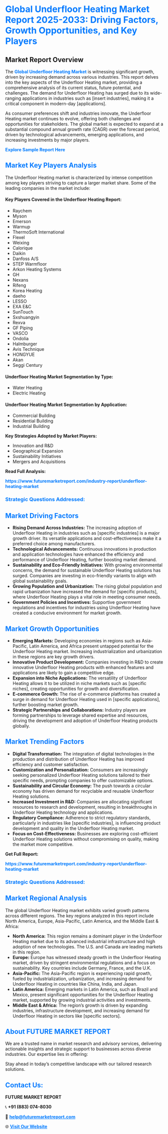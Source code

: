 <h1 style="color: #007BFF;">Global Underfloor Heating Market Report 2025-2033: Driving Factors, Growth Opportunities, and Key Players</h1>

<section id="overview">
<h2>Market Report Overview</h2>
<p>The <a href="https://www.futuremarketreport.com/industry-report/underfloor-heating-market" style="color: #007BFF; text-decoration: none;"><strong>Global Underfloor Heating Market</strong></a> is witnessing significant growth, driven by increasing demand across various industries. This report delves into the key aspects of the Underfloor Heating market, providing a comprehensive analysis of its current status, future potential, and challenges. The demand for Underfloor Heating has surged due to its wide-ranging applications in industries such as [insert industries], making it a critical component in modern-day [applications].</p>
<p>As consumer preferences shift and industries innovate, the Underfloor Heating market continues to evolve, offering both challenges and opportunities for stakeholders. The global market is expected to expand at a substantial compound annual growth rate (CAGR) over the forecast period, driven by technological advancements, emerging applications, and increasing investments by major players.</p>
</section>

<section id="overview">
<p><a href="https://www.futuremarketreport.com/request-sample/reportId=91395" style="color: #007BFF; text-decoration: none;"><strong>Explore Sample Report Here</strong></a></p>
</section>

<section id="key-players">
<h2 style="color: #007BFF;">Market Key Players Analysis</h2>
<p>The Underfloor Heating market is characterized by intense competition among key players striving to capture a larger market share. Some of the leading companies in the market include:</p>
<h4>Key Players Covered in the Underfloor Heating Report:</h4>
<ul><li>Raychem</li><li>Myson</li><li>Emerson</li><li>Warmup</li><li>ThermoSoft International</li><li>Flexel</li><li>Weixing</li><li>Calorique</li><li>Daikin</li><li>Danfoss A/S</li><li>STEP Warmfloor</li><li>Arkon Heating Systems</li><li>GH</li><li>Nexans</li><li>Rifeng</li><li>Korea Heating</li><li>daeho</li><li>LESSO</li><li>EXA E&amp;C</li><li>SunTouch</li><li>Sxshuangyin</li><li>Rexva</li><li>GF Piping</li><li>VASCO</li><li>Ondolia</li><li>Halmburger</li><li>Avis Technique</li><li>HONGYUE</li><li>Akan</li><li>Seggi Century</li></ul>
<h4>Underfloor Heating Market Segmentation by Type:</h4>
<ul><li>Water Heating</li><li>Electric Heating</li></ul>

<h4>Underfloor Heating Market Segmentation by Application:</h4>
<ul><li>Commercial Building</li><li>Residential Building</li><li>Industrial Building</li></ul>
<p><strong>Key Strategies Adopted by Market Players:</strong></p>
<ul>
<li>Innovation and R&D</li>
<li>Geographical Expansion</li>
<li>Sustainability Initiatives</li>
<li>Mergers and Acquisitions</li>
</ul>
</section>

<section>
<p><strong>Read Full Analysis: </strong></p><a href="https://www.futuremarketreport.com/industry-report/underfloor-heating-market" style="color: #007BFF; text-decoration: none;"><strong>https://www.futuremarketreport.com/industry-report/underfloor-heating-market</strong></a>
<h3 style="color: #007BFF;">Strategic Questions Addressed:</h3>
</section>

<section id="driving-factors">
<h2 style="color: #007BFF;">Market Driving Factors</h2>
<ul>
<li><strong>Rising Demand Across Industries:</strong> The increasing adoption of Underfloor Heating in industries such as [specific industries] is a major growth driver. Its versatile applications and cost-effectiveness make it a preferred choice among manufacturers.</li>
<li><strong>Technological Advancements:</strong> Continuous innovations in production and application technologies have enhanced the efficiency and performance of Underfloor Heating, further boosting market demand.</li>
<li><strong>Sustainability and Eco-Friendly Initiatives:</strong> With growing environmental concerns, the demand for sustainable Underfloor Heating solutions has surged. Companies are investing in eco-friendly variants to align with global sustainability goals.</li>
<li><strong>Growing Population and Urbanization:</strong> The rising global population and rapid urbanization have increased the demand for [specific products], where Underfloor Heating plays a vital role in meeting consumer needs.</li>
<li><strong>Government Policies and Incentives:</strong> Supportive government regulations and incentives for industries using Underfloor Heating have created a conducive environment for market growth.</li>
</ul>
</section>

<section id="growth-opportunities">
<h2 style="color: #007BFF;">Market Growth Opportunities</h2>
<ul>
<li><strong>Emerging Markets:</strong> Developing economies in regions such as Asia-Pacific, Latin America, and Africa present untapped potential for the Underfloor Heating market. Increasing industrialization and urbanization in these regions are key growth drivers.</li>
<li><strong>Innovative Product Development:</strong> Companies investing in R&D to create innovative Underfloor Heating products with enhanced features and applications are likely to gain a competitive edge.</li>
<li><strong>Expansion into Niche Applications:</strong> The versatility of Underfloor Heating allows it to be utilized in niche markets such as [specific niches], creating opportunities for growth and diversification.</li>
<li><strong>E-commerce Growth:</strong> The rise of e-commerce platforms has created a surge in demand for Underfloor Heating used in [specific applications], further boosting market growth.</li>
<li><strong>Strategic Partnerships and Collaborations:</strong> Industry players are forming partnerships to leverage shared expertise and resources, driving the development and adoption of Underfloor Heating products globally.</li>
</ul>
</section>

<section id="trending-factors">
<h2 style="color: #007BFF;">Market Trending Factors</h2>
<ul>
<li><strong>Digital Transformation:</strong> The integration of digital technologies in the production and distribution of Underfloor Heating has improved efficiency and customer satisfaction.</li>
<li><strong>Customization and Personalization:</strong> Consumers are increasingly seeking personalized Underfloor Heating solutions tailored to their specific needs, prompting companies to offer customizable options.</li>
<li><strong>Sustainability and Circular Economy:</strong> The push towards a circular economy has driven demand for recyclable and reusable Underfloor Heating solutions.</li>
<li><strong>Increased Investment in R&D:</strong> Companies are allocating significant resources to research and development, resulting in breakthroughs in Underfloor Heating technology and applications.</li>
<li><strong>Regulatory Compliance:</strong> Adherence to strict regulatory standards, particularly in industries like [specific industries], is influencing product development and quality in the Underfloor Heating market.</li>
<li><strong>Focus on Cost-Effectiveness:</strong> Businesses are exploring cost-efficient Underfloor Heating solutions without compromising on quality, making the market more competitive.</li>
</ul>
</section>

<section>
<p><strong>Get Full Report: </strong></p><a href="https://www.futuremarketreport.com/industry-report/underfloor-heating-market" style="color: #007BFF; text-decoration: none;"><strong>https://www.futuremarketreport.com/industry-report/underfloor-heating-market</strong></a>
<h3 style="color: #007BFF;">Strategic Questions Addressed:</h3>
</section>


<section id="regional-analysis">
<h2 style="color: #007BFF;">Market Regional Analysis</h2>
<p>The global Underfloor Heating market exhibits varied growth patterns across different regions. The key regions analyzed in this report include North America, Europe, Asia-Pacific, Latin America, and the Middle East & Africa:</p>
<ul>
<li><strong>North America:</strong> This region remains a dominant player in the Underfloor Heating market due to its advanced industrial infrastructure and high adoption of new technologies. The U.S. and Canada are leading markets in this region.</li>
<li><strong>Europe:</strong> Europe has witnessed steady growth in the Underfloor Heating market, driven by stringent environmental regulations and a focus on sustainability. Key countries include Germany, France, and the U.K.</li>
<li><strong>Asia-Pacific:</strong> The Asia-Pacific region is experiencing rapid growth, fueled by industrialization, urbanization, and increasing demand for Underfloor Heating in countries like China, India, and Japan.</li>
<li><strong>Latin America:</strong> Emerging markets in Latin America, such as Brazil and Mexico, present significant opportunities for the Underfloor Heating market, supported by growing industrial activities and investments.</li>
<li><strong>Middle East & Africa:</strong> The region’s growth is driven by expanding industries, infrastructure development, and increasing demand for Underfloor Heating in sectors like [specific sectors].</li>
</ul>
</section>

<footer>
<h2 style="color: #007BFF;">About FUTURE MARKET REPORT</h2>
<p>We are a trusted name in market research and advisory services, delivering actionable insights and strategic support to businesses across diverse industries. Our expertise lies in offering:</p>

<p>Stay ahead in today’s competitive landscape with our tailored research solutions.</p>

<h2 style="color: #007BFF;">Contact Us:</h2>
<p><strong>FUTURE MARKET REPORT</strong></p>
<p>📞 <strong>+91 (883) 074-8030</strong></p>
<p>📧 <strong><a href="mailto:help@futuremarketreport.com" style="color: #007BFF;">help@futuremarketreport.com</a></strong></p>
<p>🌐 <strong><a href="https://www.futuremarketreport.com/" style="color: #007BFF;">Visit Our Website</a></strong></p>
</footer>